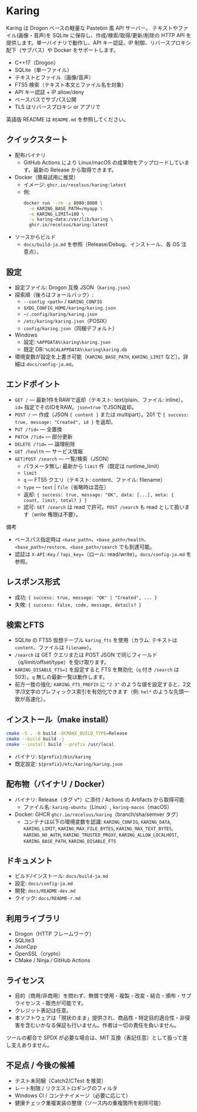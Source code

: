 Karing
=============

Karing は Drogon ベースの軽量な Pastebin 風 API サーバー。
テキストやファイル(画像・音声)を SQLite に保存し、作成/検索/取得/更新/削除の HTTP API を提供します。単一バイナリで動作し、API キー認証、IP 制御、リバースプロキシ配下（サブパス）や Docker をサポートします。

- C++17（Drogon）
- SQLite（単一ファイル）
- テキストとファイル（画像/音声）
- FTS5 検索（テキスト本文とファイル名を対象）
- API キー認証 + IP allow/deny
- ベースパスでサブパス公開
- TLS はリバースプロキシ or アプリで

英語版 README は `README.md` を参照してください。

クイックスタート
-----------------

- 配布バイナリ
  - GitHub Actions により Linux/macOS の成果物をアップロードしています。最新の Release から取得できます。
- Docker（簡易試用に推奨）
  - イメージ: `ghcr.io/recelsus/karing:latest`
  - 例:
    ```bash
    docker run --rm -p 8080:8080 \
      -e KARING_BASE_PATH=/myapp \
      -e KARING_LIMIT=100 \
      -v karing-data:/var/lib/karing \
      ghcr.io/recelsus/karing:latest
    ```
- ソースからビルド
  - `docs/build-ja.md` を参照（Release/Debug、インストール、各 OS 注意点）。

設定
----

- 設定ファイル: Drogon 互換 JSON（`karing.json`）
- 探索順（後ろはフォールバック）:
  - `--config <path>` / `KARING_CONFIG`
  - `$XDG_CONFIG_HOME/karing/karing.json`
  - `~/.config/karing/karing.json`
  - `/etc/karing/karing.json`（POSIX）
  - `config/karing.json`（同梱デフォルト）
- Windows
  - 設定: `%APPDATA%\karing\karing.json`
  - 既定 DB: `%LOCALAPPDATA%\karing\karing.db`
- 環境変数が設定を上書き可能（`KARING_BASE_PATH`, `KARING_LIMIT` など）。詳細は `docs/config-ja.md`。

エンドポイント
--------------

- `GET /` — 最新1件をRAWで返却（テキスト: text/plain、ファイル: inline）。`id=` 指定でそのIDをRAW。`json=true` でJSON返却。
- `POST /` — 作成（JSON `{ content }` または multipart）。201 で `{ success: true, message: "Created", id }` を返却。
- `PUT /?id=` — 全置換
- `PATCH /?id=` — 部分更新
- `DELETE /?id=` — 論理削除
- `GET /health` — サービス情報
- `GET|POST /search` — 一覧/検索（JSON）
  - パラメータ無し: 最新から `limit` 件（既定は runtime_limit）
  - `limit`
  - `q` — FTS5 クエリ（テキスト: content、ファイル: filename）
  - `type` — `text` | `file`（省略時は混在）
  - 返却: `{ success: true, message: "OK", data: [...], meta: { count, limit, total? } }`
  - 認可: `GET /search` は read で許可。`POST /search` も read として扱います（write 権限は不要）。

備考
- ベースパス指定時は `<base_path>`、`<base_path>/health`、`<base_path>/restore`、`<base_path>/search` でも到達可能。
- 認証は `X-API-Key` / `?api_key=`（ロール: read/write）。`docs/config-ja.md` を参照。

レスポンス形式
--------------

- 成功: `{ success: true, message: "OK" | "Created", ... }`
- 失敗: `{ success: false, code, message, details? }`

検索とFTS
--------

- SQLite の FTS5 仮想テーブル `karing_fts` を使用（カラム: テキストは `content`、ファイルは `filename`）。
- `/search` は GET クエリまたは POST JSON で同じフィールド（q/limit/offset/type）を受け取ります。
- `KARING_DISABLE_FTS=1` を設定すると FTS を無効化（`q` 付き `/search` は 503）。`q` 無しの最新一覧は動作します。
- 前方一致の強化: `KARING_FTS_PREFIX` に `"2 3"` のような値を設定すると、2文字/3文字のプレフィックス索引を有効化できます（例: `hel*` のような先頭一致が高速化）。

インストール（make install）
----------------------------

```bash
cmake -S . -B build -DCMAKE_BUILD_TYPE=Release
cmake --build build -j
cmake --install build --prefix /usr/local
```
- バイナリ: `${prefix}/bin/karing`
- 既定設定: `${prefix}/etc/karing/karing.json`

配布物（バイナリ / Docker）
---------------------------

- バイナリ: Release（タグ v*）に添付 / Actions の Artifacts から取得可能
  - ファイル名: `karing-ubuntu`（Linux）, `karing-macos`（macOS）
- Docker: GHCR `ghcr.io/recelsus/karing`（branch/sha/semver タグ）
  - コンテナは以下の環境変数を認識: `KARING_CONFIG`, `KARING_DATA`, `KARING_LIMIT`, `KARING_MAX_FILE_BYTES`, `KARING_MAX_TEXT_BYTES`, `KARING_NO_AUTH`, `KARING_TRUSTED_PROXY`, `KARING_ALLOW_LOCALHOST`, `KARING_BASE_PATH`, `KARING_DISABLE_FTS`

ドキュメント
------------

- ビルド/インストール: `docs/build-ja.md`
- 設定: `docs/config-ja.md`
- 開発: `docs/README-dev.md`
- クイック: `docs/README-r.md`

利用ライブラリ
--------------

- Drogon（HTTP フレームワーク）
- SQLite3
- JsonCpp
- OpenSSL（crypto）
- CMake / Ninja / GitHub Actions

ライセンス
----------

- 目的（商用/非商用）を問わず、無償で使用・複製・改変・結合・頒布・サブライセンス・販売が可能です。
- クレジット表記は任意。
- 本ソフトウェアは「現状のまま」提供され、商品性・特定目的適合性・非侵害を含むいかなる保証も行いません。作者は一切の責任を負いません。

ツールの都合で SPDX が必要な場合は、MIT 互換（表記任意）として扱って差し支えありません。

不足点 / 今後の候補
--------------------

- テスト未同梱（Catch2/CTest を推奨）
- レート制限 / リクエストロギングのフィルタ
- Windows CI / コンテナイメージ（必要に応じて）
- 健康チェック重複実装の整理（ソース内の重複箇所を削除可能）
